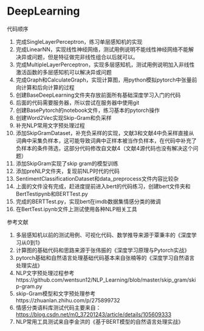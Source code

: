 # DeepLearning
代码顺序
1. 完成SingleLayerPerceptron，练习单层感知机的实现
2. 完成LinearNN，实现线性神经网络，测试用例说明不能线性神经网络不能解决异或问题，但是特征做完非线性组合以后就可以。
3. 完成MultipleLayerPerceptron，实现多层感知机，测试用例说明加入非线性激活函数的多层感知机可以解决异或问题
4. 完成Graph和CalculateGraph，实现计算图，用python模拟pytorch中张量前向计算和后向计算的过程
5. 创建BaseDeepLearning文件夹存放前面所有基础深度学习入门的代码
6. 后面的代码需要服务器，所以尝试在服务器中使用git
7. 创建BasePytorch的notebook文件，练习基本的pytorch操作
8. 创建Word2Vec实现Skip-Gram和负采样
9. 补充NLP常用文字预处理过程
10. 添加SkipGramDataset，补充负采样的实现，文献3和文献4中负采样直接从词典中采集负样本，这可能导致词典中正样本被当作负样本，在代码中补充了负样本的条件筛选，这部分代码修改自文献4（文献4源代码也没有解决这个问题）
11. 添加SkipGram实现了skip gram的模型训练
12. 添加preNLP文件夹，复现前NLP时代的代码
13. SentimentClassificationDataset和data_preprocess文件内容比较杂
14. 上面的文件没有完成，赶进度提前进入bert的代码练习，创建bert文件夹和BertTestipynb和BERTTest.py
15. 完成的BERTTest.py，实现bert在imdb数据集情感分类的微调
16. 在BertTest.ipynb文件上测试使用各种NLP相关工具


参考文献
1. 多层感知机以前的测试用例、可视化代码、数学推导来源于覃秉丰的《深度学习从0到1》
2. 计算图的基础代码和思路来源于张伟振的《深度学习原理与Pytorch实战》
3. pytorch基础和自然语言处理基础代码基本来自张楠等的《深度学习自然语言处理实战》
4. NLP文字预处理过程参考https://github.com/wentsun12/NLP_Learning/blob/master/skip_gram/skip-gram.py
5. skip-Gram模型和文字预处理参考https://zhuanlan.zhihu.com/p/275899732
6. 情感分类语料库测试代码主要来自：https://blog.csdn.net/m0_37201243/article/details/105609333
7. NLP常用工具测试来自李金洪的《基于BERT模型的自然语言处理实战》